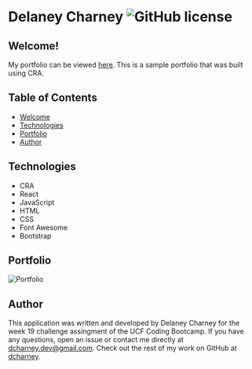 # Delaney Charney ![GitHub license](https://img.shields.io/badge/License-Unlicense-blue.svg)

## Welcome!

My portfolio can be viewed [here](https://dcharney.github.io/react-portfolio/). This is a sample portfolio that was built using CRA.

## Table of Contents
- [Welcome](#welcome)
- [Technologies](#technologies)
- [Portfolio](#Portfolio)
- [Author](#author)

## Technologies

 * CRA
 * React
 * JavaScript
 * HTML
 * CSS
 * Font Awesome
 * Bootstrap

## Portfolio

![Portfolio](https://user-images.githubusercontent.com/33069490/111955538-ee012e80-8ae9-11eb-82c6-f569f50f5c81.png)

## Author

This application was written and developed by Delaney Charney for the week 19 challenge assingment of the UCF Coding Bootcamp. If you have any questions, open an issue or contact me directly at dcharney.dev@gmail.com. Check out the rest of my work on GitHub at [dcharney](https://github.com/dcharney).
